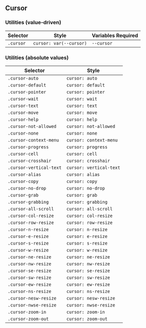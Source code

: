## Cursor

### Utilities (value-driven)

| Selector  | Style                   | Variables Required |
| --------- | ----------------------- | ------------------ |
| `.cursor` | `cursor: var(--cursor)` | `--cursor`         |

### Utilities (absolute values)

| Selector                | Style                   |
| ----------------------- | ----------------------- |
| `.cursor-auto`          | `cursor: auto`          |
| `.cursor-default`       | `cursor: default`       |
| `.cursor-pointer`       | `cursor: pointer`       |
| `.cursor-wait`          | `cursor: wait`          |
| `.cursor-text`          | `cursor: text`          |
| `.cursor-move`          | `cursor: move`          |
| `.cursor-help`          | `cursor: help`          |
| `.cursor-not-allowed`   | `cursor: not-allowed`   |
| `.cursor-none`          | `cursor: none`          |
| `.cursor-context-menu`  | `cursor: context-menu`  |
| `.cursor-progress`      | `cursor: progress`      |
| `.cursor-cell`          | `cursor: cell`          |
| `.cursor-crosshair`     | `cursor: crosshair`     |
| `.cursor-vertical-text` | `cursor: vertical-text` |
| `.cursor-alias`         | `cursor: alias`         |
| `.cursor-copy`          | `cursor: copy`          |
| `.cursor-no-drop`       | `cursor: no-drop`       |
| `.cursor-grab`          | `cursor: grab`          |
| `.cursor-grabbing`      | `cursor: grabbing`      |
| `.cursor-all-scroll`    | `cursor: all-scroll`    |
| `.cursor-col-resize`    | `cursor: col-resize`    |
| `.cursor-row-resize`    | `cursor: row-resize`    |
| `.cursor-n-resize`      | `cursor: n-resize`      |
| `.cursor-e-resize`      | `cursor: e-resize`      |
| `.cursor-s-resize`      | `cursor: s-resize`      |
| `.cursor-w-resize`      | `cursor: w-resize`      |
| `.cursor-ne-resize`     | `cursor: ne-resize`     |
| `.cursor-nw-resize`     | `cursor: nw-resize`     |
| `.cursor-se-resize`     | `cursor: se-resize`     |
| `.cursor-sw-resize`     | `cursor: sw-resize`     |
| `.cursor-ew-resize`     | `cursor: ew-resize`     |
| `.cursor-ns-resize`     | `cursor: ns-resize`     |
| `.cursor-nesw-resize`   | `cursor: nesw-resize`   |
| `.cursor-nwse-resize`   | `cursor: nwse-resize`   |
| `.cursor-zoom-in`       | `cursor: zoom-in`       |
| `.cursor-zoom-out`      | `cursor: zoom-out`      |
